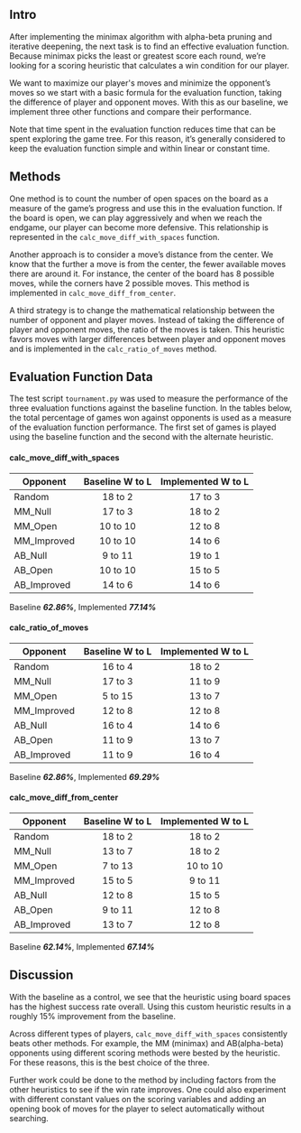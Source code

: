 
## Intro

After implementing the minimax algorithm with alpha-beta pruning and iterative deepening, the next task is to find an effective evaluation function. Because minimax picks the least or greatest score each round, we’re looking for a scoring heuristic that calculates a win condition for our player.

We want to maximize our player's moves and minimize the opponent’s moves so we start with a basic formula for the evaluation function, taking the difference of player and opponent moves. With this as our baseline, we implement three other functions and compare their performance.

Note that time spent in the evaluation function reduces time that can be spent exploring the game tree. For this reason, it’s generally considered to keep the evaluation function simple and within linear or constant time.

## Methods

One method is to count the number of open spaces on the board as a measure of the game’s progress and use this in the evaluation function. If the board is open, we can play aggressively and when we reach the endgame, our player can become more defensive. This relationship is represented in the `calc_move_diff_with_spaces` function.

Another approach is to consider a move’s distance from the center. We know that the further a move is from the center, the fewer available moves there are around it. For instance, the center of the board has 8 possible moves, while the corners have 2 possible moves. This method is implemented in `calc_move_diff_from_center`.

A third strategy is to change the mathematical relationship between the number of opponent and player moves. Instead of taking the difference of player and opponent moves, the ratio of the moves is taken. This heuristic favors moves with larger differences between player and opponent moves and is implemented in the `calc_ratio_of_moves` method.

## Evaluation Function Data

The test script `tournament.py` was used to measure the performance of the three evaluation functions against the baseline function. In the tables below, the total percentage of games won against opponents is used as a measure of the evaluation function performance. The first set of games is played using the baseline function and the second with the alternate heuristic.

#### calc_move_diff_with_spaces

| Opponent  | Baseline W to L | Implemented W to L |
| ------------- | :---: | :---: |
| Random | 18 to 2 | 17 to 3 |
| MM_Null | 17 to 3 | 18 to 2 |
| MM_Open | 10 to 10 | 12 to 8 |
| MM_Improved | 10 to 10 | 14 to 6 |
| AB_Null | 9 to 11 | 19 to 1 |
| AB_Open | 10 to 10 | 15 to 5 |
| AB_Improved | 14 to 6 | 14 to 6 |

Baseline _**62.86%**_, Implemented _**77.14%**_

#### calc_ratio_of_moves

| Opponent  | Baseline W to L | Implemented W to L |
| ------------- | :---: | :---: |
| Random | 16 to 4 | 18 to 2 |
| MM_Null | 17 to 3 | 11 to 9 |
| MM_Open | 5 to 15 | 13 to 7 |
| MM_Improved | 12 to 8 | 12 to 8 |
| AB_Null | 16 to 4 | 14 to 6 |
| AB_Open | 11 to 9 | 13 to 7 |
| AB_Improved | 11 to 9 | 16 to 4 |

Baseline _**62.86%**_, Implemented _**69.29%**_

#### calc_move_diff_from_center

| Opponent  | Baseline W to L | Implemented W to L |
| ------------- | :---: | :---: |
| Random | 18 to 2 | 18 to 2 |
| MM_Null | 13 to 7 | 18 to 2 |
| MM_Open | 7 to 13 | 10 to 10|
| MM_Improved | 15 to 5  | 9 to 11 |
| AB_Null | 12 to 8 | 15 to 5 |
| AB_Open | 9 to 11 | 12 to 8 |
| AB_Improved | 13 to 7 | 12 to 8 |

Baseline _**62.14%**_, Implemented _**67.14%**_

## Discussion

With the baseline as a control, we see that the heuristic using board spaces has the highest success rate overall. Using this custom heuristic results in a roughly 15% improvement from the baseline. 

Across different types of players, `calc_move_diff_with_spaces` consistently beats other methods. For example, the MM (minimax) and AB(alpha-beta) opponents using different scoring methods were bested by the heuristic. For these reasons, this is the best choice of the three.

Further work could be done to the method by including factors from the other heuristics to see if the win rate improves. One could also experiment with different constant values on the scoring variables and adding an opening book of moves for the player to select automatically without searching.


